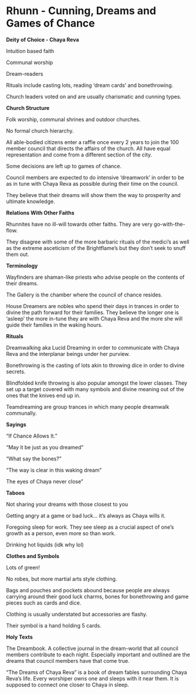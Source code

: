 # Rhunn - Cunning, Dreams and Games of Chance

**Deity of Choice - Chaya Reva**

Intuition based faith

Communal worship

Dream-readers

Rituals include casting lots, reading ‘dream cards’ and bonethrowing.

Church leaders voted on and are usually charismatic and cunning types.

**Church Structure**

Folk worship, communal shrines and outdoor churches.

No formal church hierarchy.

All able-bodied citizens enter a raffle once every 2 years to join the 100 member council that directs the affairs of the church. All have equal representation and come from a different section of the city.

Some decisions are left up to games of chance.

Council members are expected to do intensive ‘dreamwork’ in order to be as in tune with Chaya Reva as possible during their time on the council.

They believe that their dreams will show them the way to prosperity and ultimate knowledge.

**Relations With Other Faiths**

Rhunnites have no ill-will towards other faiths. They are very go-with-the-flow.

They disagree with some of the more barbaric rituals of the medici’s as well as the extreme asceticism of the Brightflame’s but they don’t seek to snuff them out.

**Terminology**

Wayfinders are shaman-like priests who advise people on the contents of their dreams.

The Gallery is the chamber where the council of chance resides.

House Dreamers are nobles who spend their days in trances in order to divine the path forward for their families. They believe the longer one is ‘asleep’ the more in-tune they are with Chaya Reva and the more she will guide their families in the waking hours.

**Rituals**

Dreamwalking aka Lucid Dreaming in order to communicate with Chaya Reva and the interplanar beings under her purview.

Bonethrowing is the casting of lots akin to throwing dice in order to divine secrets.

Blindfolded knife throwing is also popular amongst the lower classes. They set up a target covered with many symbols and divine meaning out of the ones that the knives end up in.

Teamdreaming are group trances in which many people dreamwalk communally.

**Sayings**

“If Chance Allows It.”

“May it be just as you dreamed”

“What say the bones?”

“The way is clear in this waking dream”

The eyes of Chaya never close”

**Taboos**

Not sharing your dreams with those closest to you

Getting angry at a game or bad luck… it’s always as Chaya wills it.

Foregoing sleep for work. They see sleep as a crucial aspect of one’s growth as a person, even more so than work.

Drinking hot liquids (idk why lol)

**Clothes and Symbols**

Lots of green!

No robes, but more martial arts style clothing.

Bags and pouches and pockets abound because people are always carrying around their good luck charms, bones for bonethrowing and game pieces such as cards and dice.

Clothing is usually understated but accessories are flashy.

Their symbol is a hand holding 5 cards.

**Holy Texts**

The Dreambook. A collective journal in the dream-world that all council members contribute to each night. Especially important and outlined are the dreams that council members have that come true.

“The Dreams of Chaya Reva” is a book of dream fables surrounding Chaya Reva’s life. Every worshiper owns one and sleeps with it near them. It is supposed to connect one closer to Chaya in sleep.
